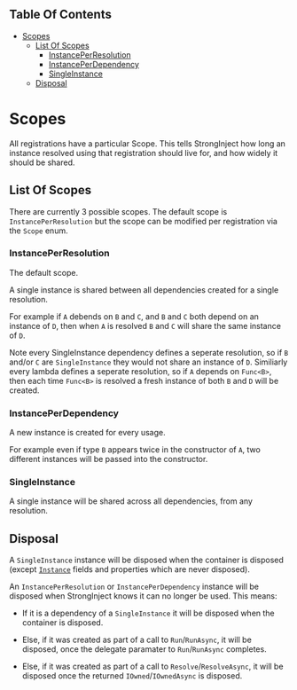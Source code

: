 <!-- START doctoc generated TOC please keep comment here to allow auto update -->
<!-- DON'T EDIT THIS SECTION, INSTEAD RE-RUN doctoc TO UPDATE -->
## Table Of Contents

- [Scopes](#scopes)
  - [List Of Scopes](#list-of-scopes)
    - [InstancePerResolution](#instanceperresolution)
    - [InstancePerDependency](#instanceperdependency)
    - [SingleInstance](#singleinstance)
  - [Disposal](#disposal)

<!-- END doctoc generated TOC please keep comment here to allow auto update -->

# Scopes

All registrations have a particular Scope. This tells StrongInject how long an instance resolved using that registration should live for, and how widely it should be shared.

## List Of Scopes

There are currently 3 possible scopes. The default scope is `InstancePerResolution` but the scope can be modified per registration via the `Scope` enum.

### InstancePerResolution

The default scope.

A single instance is shared between all dependencies created for a single resolution.

For example if `A` debends on `B` and `C`, and `B` and `C` both depend on an instance of `D`, then when `A` is resolved `B` and `C` will share the same instance of `D`.

Note every SingleInstance dependency defines a seperate resolution, so if `B` and/or `C` are `SingleInstance` they would not share an instance of `D`. Similiarly every lambda defines a seperate resolution, so if `A` depends on `Func<B>`, then each time `Func<B>` is resolved a fresh instance of both `B` and `D` will be created.

### InstancePerDependency

A new instance is created for every usage.

For example even if type `B` appears twice in the constructor of `A`, two different instances will be passed into the constructor.

### SingleInstance

A single instance will be shared across all dependencies, from any resolution.

## Disposal

A `SingleInstance` instance will be disposed when the container is disposed (except [`Instance`](https://github.com/YairHalberstadt/stronginject/wiki/InstanceRegistration) fields and properties which are never disposed).

An `InstancePerResolution` or `InstancePerDependency` instance will be disposed when StrongInject knows it can no longer be used. This means:

- If it is a dependency of a `SingleInstance` it will be disposed when the container is disposed.

- Else, if it was created as part of a call to `Run`/`RunAsync`, it will be disposed, once the delegate paramater to `Run`/`RunAsync` completes.

- Else, if it was created as part of a call to `Resolve`/`ResolveAsync`, it will be disposed once the returned `IOwned`/`IOwnedAsync` is disposed.

